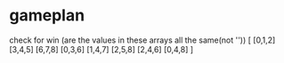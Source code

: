 # gameplan




check for win (are the values in these arrays all the same(not ''))
[
[0,1,2]
[3,4,5]
[6,7,8]
[0,3,6]
[1,4,7]
[2,5,8]
[2,4,6]
[0,4,8]
]

